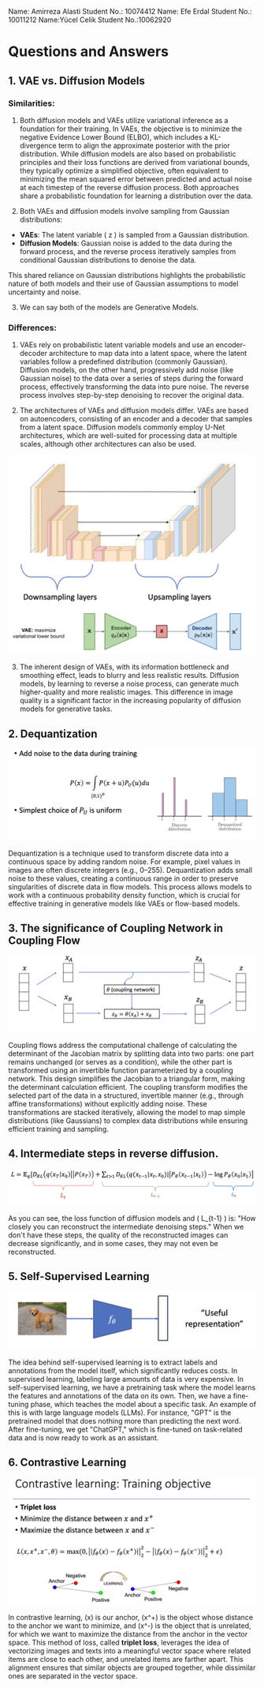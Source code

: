 Name: Amirreza Alasti
Student No.: 10074412
Name: Efe Erdal
Student No.: 10011212
Name:Yücel Celik
Student No.:10062920
# Questions and Answers
## 1. VAE vs. Diffusion Models

### Similarities:
1. Both diffusion models and VAEs utilize variational inference as a foundation for their training. In VAEs, the objective is to minimize the negative Evidence Lower Bound (ELBO), which includes a KL-divergence term to align the approximate posterior with the prior distribution. While diffusion models are also based on probabilistic principles and their loss functions are derived from variational bounds, they typically optimize a simplified objective, often equivalent to minimizing the mean squared error between predicted and actual noise at each timestep of the reverse diffusion process. Both approaches share a probabilistic foundation for learning a distribution over the data.

2. Both VAEs and diffusion models involve sampling from Gaussian distributions:
- **VAEs**: The latent variable \( z \) is sampled from a Gaussian distribution.
- **Diffusion Models**: Gaussian noise is added to the data during the forward process, and the reverse process iteratively samples from conditional Gaussian distributions to denoise the data.

This shared reliance on Gaussian distributions highlights the probabilistic nature of both models and their use of Gaussian assumptions to model uncertainty and noise.

3. We can say both of the models are Generative Models.

### Differences:

1. VAEs rely on probabilistic latent variable models and use an encoder-decoder architecture to map data into a latent space, where the latent variables follow a predefined distribution (commonly Gaussian). Diffusion models, on the other hand, progressively add noise (like Gaussian noise) to the data over a series of steps during the forward process, effectively transforming the data into pure noise. The reverse process involves step-by-step denoising to recover the original data.

2. The architectures of VAEs and diffusion models differ. VAEs are based on autoencoders, consisting of an encoder and a decoder that samples from a latent space. Diffusion models commonly employ U-Net architectures, which are well-suited for processing data at multiple scales, although other architectures can also be used.

<img src="images/unet.png">
<img src="images/vae.png">

3. The inherent design of VAEs, with its information bottleneck and smoothing effect, leads to blurry and less realistic results. Diffusion models, by learning to reverse a noise process, can generate much higher-quality and more realistic images. This difference in image quality is a significant factor in the increasing popularity of diffusion models for generative tasks.

## 2. Dequantization

<img src="images/dequantization.png" />

Dequantization is a technique used to transform discrete data into a continuous space by adding random noise. For example, pixel values in images are often discrete integers (e.g., 0–255). Dequantization adds small noise to these values, creating a continuous range in order to preserve singularities of discrete data in flow models. This process allows models to work with a continuous probability density function, which is crucial for effective training in generative models like VAEs or flow-based models.


## 3. The significance of Coupling Network in Coupling Flow

<img src="images/coupling-flow.png" />

Coupling flows address the computational challenge of calculating the determinant of the Jacobian matrix by splitting data into two parts: one part remains unchanged (or serves as a condition), while the other part is transformed using an invertible function parameterized by a coupling network. This design simplifies the Jacobian to a triangular form, making the determinant calculation efficient. The coupling transform modifies the selected part of the data in a structured, invertible manner (e.g., through affine transformations) without explicitly adding noise. These transformations are stacked iteratively, allowing the model to map simple distributions (like Gaussians) to complex data distributions while ensuring efficient training and sampling.

## 4. Intermediate steps in reverse diffusion.

<img src="images/diffusion-lost.png" />

As you can see, the loss function of diffusion models and \( L_{t-1} \) is: "How closely you can reconstruct the intermediate denoising steps." When we don't have these steps, the quality of the reconstructed images can decrease significantly, and in some cases, they may not even be reconstructed.

## 5. Self-Supervised Learning

<img src="images/self-supervised-learning.png">

The idea behind self-supervised learning is to extract labels and annotations from the model itself, which significantly reduces costs. In supervised learning, labeling large amounts of data is very expensive. In self-supervised learning, we have a pretraining task where the model learns the features and annotations of the data on its own. Then, we have a fine-tuning phase, which teaches the model about a specific task. An example of this is with large language models (LLMs). For instance, "GPT" is the pretrained model that does nothing more than predicting the next word. After fine-tuning, we get "ChatGPT," which is fine-tuned on task-related data and is now ready to work as an assistant.

## 6. Contrastive Learning

<img src="images/contrastive-learning.png" />

In contrastive learning, \(x\) is our anchor, \(x^+\) is the object whose distance to the anchor we want to minimize, and \(x^-\) is the object that is unrelated, for which we want to maximize the distance from the anchor in the vector space. This method of loss, called **triplet loss**, leverages the idea of vectorizing images and texts into a meaningful vector space where related items are close to each other, and unrelated items are farther apart. This alignment ensures that similar objects are grouped together, while dissimilar ones are separated in the vector space.